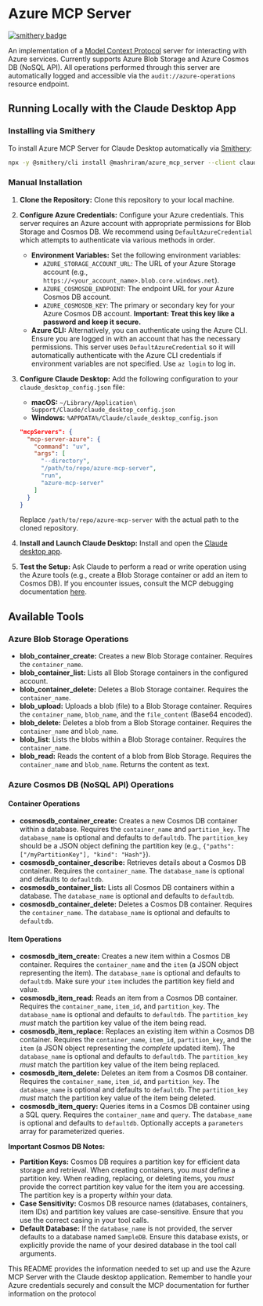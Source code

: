 # Azure MCP Server

[![smithery badge](https://smithery.ai/badge/@mashriram/azure_mcp_server)](https://smithery.ai/server/@mashriram/azure_mcp_server)

An implementation of a [Model Context Protocol](https://www.anthropic.com/news/model-context-protocol) server for interacting with Azure services. Currently supports Azure Blob Storage and Azure Cosmos DB (NoSQL API). All operations performed through this server are automatically logged and accessible via the `audit://azure-operations` resource endpoint.

## Running Locally with the Claude Desktop App

### Installing via Smithery

To install Azure MCP Server for Claude Desktop automatically via [Smithery](https://smithery.ai/server/@mashriram/azure_mcp_server):

```bash
npx -y @smithery/cli install @mashriram/azure_mcp_server --client claude
```

### Manual Installation

1.  **Clone the Repository:** Clone this repository to your local machine.

2.  **Configure Azure Credentials:** Configure your Azure credentials. This server requires an Azure account with appropriate permissions for Blob Storage and Cosmos DB. We recommend using `DefaultAzureCredential` which attempts to authenticate via various methods in order.

    *   **Environment Variables:** Set the following environment variables:
        *   `AZURE_STORAGE_ACCOUNT_URL`: The URL of your Azure Storage account (e.g., `https://<your_account_name>.blob.core.windows.net`).
        *   `AZURE_COSMOSDB_ENDPOINT`: The endpoint URL for your Azure Cosmos DB account.
        *   `AZURE_COSMOSDB_KEY`: The primary or secondary key for your Azure Cosmos DB account. **Important: Treat this key like a password and keep it secure.**
    *   **Azure CLI:** Alternatively, you can authenticate using the Azure CLI. Ensure you are logged in with an account that has the necessary permissions. This server uses `DefaultAzureCredential` so it will automatically authenticate with the Azure CLI credentials if environment variables are not specified. Use `az login` to log in.

3.  **Configure Claude Desktop:** Add the following configuration to your `claude_desktop_config.json` file:

    *   **macOS:** `~/Library/Application\ Support/Claude/claude_desktop_config.json`
    *   **Windows:** `%APPDATA%/Claude/claude_desktop_config.json`

    ```json
    "mcpServers": {
      "mcp-server-azure": {
        "command": "uv",
        "args": [
          "--directory",
          "/path/to/repo/azure-mcp-server",
          "run",
          "azure-mcp-server"
        ]
      }
    }
    ```

    Replace `/path/to/repo/azure-mcp-server` with the actual path to the cloned repository.

4.  **Install and Launch Claude Desktop:** Install and open the [Claude desktop app](https://claude.ai/download).

5.  **Test the Setup:** Ask Claude to perform a read or write operation using the Azure tools (e.g., create a Blob Storage container or add an item to Cosmos DB). If you encounter issues, consult the MCP debugging documentation [here](https://modelcontextprotocol.io/docs/tools/debugging).

## Available Tools

### Azure Blob Storage Operations

*   **blob\_container\_create:** Creates a new Blob Storage container. Requires the `container_name`.
*   **blob\_container\_list:** Lists all Blob Storage containers in the configured account.
*   **blob\_container\_delete:** Deletes a Blob Storage container. Requires the `container_name`.
*   **blob\_upload:** Uploads a blob (file) to a Blob Storage container. Requires the `container_name`, `blob_name`, and the `file_content` (Base64 encoded).
*   **blob\_delete:** Deletes a blob from a Blob Storage container. Requires the `container_name` and `blob_name`.
*   **blob\_list:** Lists the blobs within a Blob Storage container. Requires the `container_name`.
*   **blob\_read:** Reads the content of a blob from Blob Storage. Requires the `container_name` and `blob_name`. Returns the content as text.

### Azure Cosmos DB (NoSQL API) Operations

#### Container Operations

*   **cosmosdb\_container\_create:** Creates a new Cosmos DB container within a database. Requires the `container_name` and `partition_key`. The `database_name` is optional and defaults to `defaultdb`. The `partition_key` should be a JSON object defining the partition key (e.g., `{"paths": ["/myPartitionKey"], "kind": "Hash"}`).
*   **cosmosdb\_container\_describe:** Retrieves details about a Cosmos DB container. Requires the `container_name`. The `database_name` is optional and defaults to `defaultdb`.
*   **cosmosdb\_container\_list:** Lists all Cosmos DB containers within a database. The `database_name` is optional and defaults to `defaultdb`.
*   **cosmosdb\_container\_delete:** Deletes a Cosmos DB container. Requires the `container_name`. The `database_name` is optional and defaults to `defaultdb`.

#### Item Operations

*   **cosmosdb\_item\_create:** Creates a new item within a Cosmos DB container. Requires the `container_name` and the `item` (a JSON object representing the item). The `database_name` is optional and defaults to `defaultdb`. Make sure your `item` includes the partition key field and value.
*   **cosmosdb\_item\_read:** Reads an item from a Cosmos DB container. Requires the `container_name`, `item_id`, and `partition_key`. The `database_name` is optional and defaults to `defaultdb`. The `partition_key` *must* match the partition key value of the item being read.
*   **cosmosdb\_item\_replace:** Replaces an existing item within a Cosmos DB container. Requires the `container_name`, `item_id`, `partition_key`, and the `item` (a JSON object representing the *complete* updated item). The `database_name` is optional and defaults to `defaultdb`. The `partition_key` *must* match the partition key value of the item being replaced.
*   **cosmosdb\_item\_delete:** Deletes an item from a Cosmos DB container. Requires the `container_name`, `item_id`, and `partition_key`. The `database_name` is optional and defaults to `defaultdb`. The `partition_key` *must* match the partition key value of the item being deleted.
*   **cosmosdb\_item\_query:** Queries items in a Cosmos DB container using a SQL query. Requires the `container_name` and `query`. The `database_name` is optional and defaults to `defaultdb`. Optionally accepts a `parameters` array for parameterized queries.

**Important Cosmos DB Notes:**

*   **Partition Keys:** Cosmos DB requires a partition key for efficient data storage and retrieval. When creating containers, you *must* define a partition key. When reading, replacing, or deleting items, you *must* provide the correct partition key value for the item you are accessing. The partition key is a property *within* your data.
*   **Case Sensitivity:** Cosmos DB resource names (databases, containers, item IDs) and partition key values are case-sensitive. Ensure that you use the correct casing in your tool calls.
*   **Default Database:** If the `database_name` is not provided, the server defaults to a database named `SampleDB`. Ensure this database exists, or explicitly provide the name of your desired database in the tool call arguments.

This README provides the information needed to set up and use the Azure MCP Server with the Claude desktop application. Remember to handle your Azure credentials securely and consult the MCP documentation for further information on the protocol
